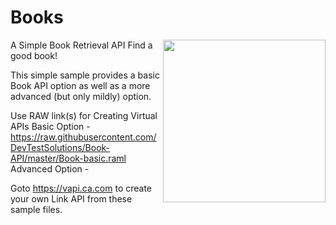 Books
=====

A Simple Book Retrieval API
<img align="right" height="260" src="https://raw.githubusercontent.com/DevTestSolutions/Book-API/master/Book.png">
Find a good book!

This simple sample provides a basic Book API option as well as a more advanced (but only mildly) option.

Use RAW link(s) for Creating Virtual APIs
Basic Option - https://raw.githubusercontent.com/DevTestSolutions/Book-API/master/Book-basic.raml
Advanced Option - 

Goto https://vapi.ca.com to create your own Link API from these sample files.
